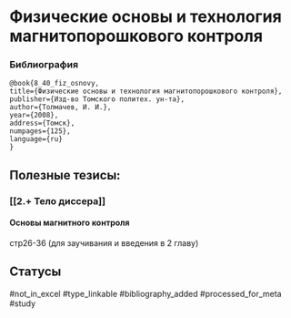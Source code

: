# Физические основы и технология магнитопорошкового контроля

### Библиография
```
@book{8_40_fiz_osnovy,
title={Физические основы и технология магнитопорошкового контроля},
publisher={Изд-во Томского политех. ун-та},
author={Толмачев, И. И.},
year={2008},
address={Томск},
numpages={125},
language={ru}
}
```

## Полезные тезисы:
### [[2.+ Тело диссера]]
#### Основы магнитного контроля
стр26-36 (для заучивания и введения в 2 главу)

## Статусы
#not_in_excel 
#type_linkable 
#bibliography_added
#processed_for_meta
#study
